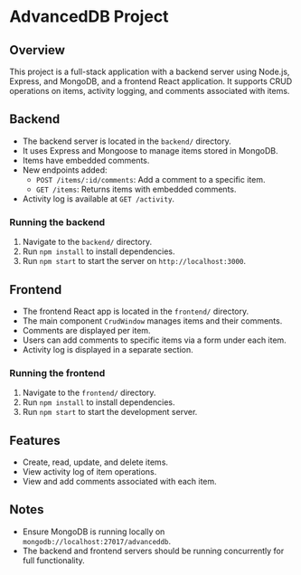 # AdvancedDB Project

## Overview

This project is a full-stack application with a backend server using Node.js, Express, and MongoDB, and a frontend React application. It supports CRUD operations on items, activity logging, and comments associated with items.

## Backend

- The backend server is located in the `backend/` directory.
- It uses Express and Mongoose to manage items stored in MongoDB.
- Items have embedded comments.
- New endpoints added:
  - `POST /items/:id/comments`: Add a comment to a specific item.
  - `GET /items`: Returns items with embedded comments.
- Activity log is available at `GET /activity`.

### Running the backend

1. Navigate to the `backend/` directory.
2. Run `npm install` to install dependencies.
3. Run `npm start` to start the server on `http://localhost:3000`.

## Frontend

- The frontend React app is located in the `frontend/` directory.
- The main component `CrudWindow` manages items and their comments.
- Comments are displayed per item.
- Users can add comments to specific items via a form under each item.
- Activity log is displayed in a separate section.

### Running the frontend

1. Navigate to the `frontend/` directory.
2. Run `npm install` to install dependencies.
3. Run `npm start` to start the development server.

## Features

- Create, read, update, and delete items.
- View activity log of item operations.
- View and add comments associated with each item.

## Notes

- Ensure MongoDB is running locally on `mongodb://localhost:27017/advanceddb`.
- The backend and frontend servers should be running concurrently for full functionality.
